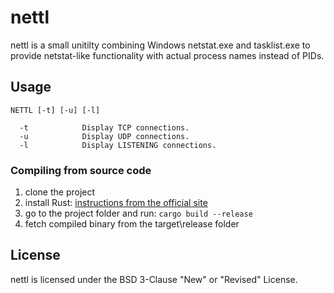 # nettl

nettl is a small unitilty combining Windows netstat.exe and tasklist.exe to provide netstat-like functionality with actual process names instead of PIDs.

## Usage

```
NETTL [-t] [-u] [-l]

  -t            Display TCP connections.
  -u            Display UDP connections.
  -l            Display LISTENING connections.
```

### Compiling from source code

1. clone the project
1. install Rust: [instructions from the official site](https://www.rust-lang.org/learn/get-started)
1. go to the project folder and run: `cargo build --release`
1. fetch compiled binary from the target\release folder

## License

nettl is licensed under the BSD 3-Clause "New" or "Revised" License.

